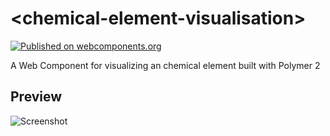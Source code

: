 # \<chemical-element-visualisation\>

[![Published on webcomponents.org](https://img.shields.io/badge/webcomponents.org-published-blue.svg)](https://www.webcomponents.org/element/FlorianFe/chemical-element-visualisation)

A Web Component for visualizing an chemical element built with Polymer 2

## Preview 

![Screenshot](https://florianfe.github.io/screenshots/chemical-element-visualisation/screenshot-1.png)


<!--
```
<custom-element-demo>
  <template>
    <link rel="import" href="chemical-element-visualisation.html">
    <chemical-element-visualisation symbol="he"></chemical-element-visualisation>
  </template>
</custom-element-demo>
```
-->
